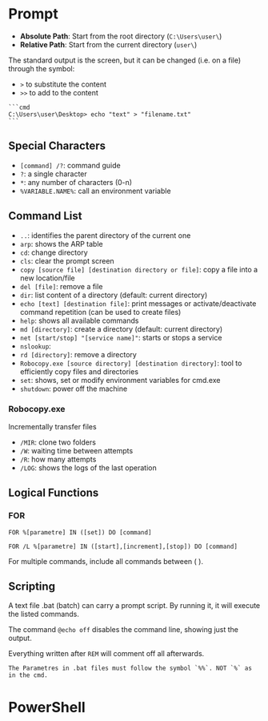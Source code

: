 # Prompt

- **Absolute Path**: Start from the root directory (`C:\Users\user\`)
- **Relative Path**: Start from the current directory (`user\`)

The standard output is the screen, but it can be changed (i.e. on a file) through the symbol:
- `>` to substitute the content
- `>>` to add to the content

````ad-example
```cmd
C:\Users\user\Desktop> echo "text" > "filename.txt"
```
````

## Special Characters

- `[command] /?`: command guide
- `?`: a single character
- `*`: any number of characters (0-n)
- `%VARIABLE.NAME%`: call an environment variable

## Command List

- `..`: identifies the parent directory of the current one
- `arp`: shows the ARP table
- `cd`: change directory
- `cls`: clear the prompt screen
- `copy [source file] [destination directory or file]`: copy a file into a new location/file
- `del [file]`: remove a file
- `dir`: list content of a directory (default: current directory)
- `echo [text] [destination file]`: print messages or activate/deactivate command repetition (can be used to create files)
- `help`: shows all available commands
- `md [directory]`: create a directory (default: current directory)
- `net [start/stop] "[service name]"`: starts or stops a service
- `nslookup`: 
- `rd [directory]`: remove a directory
- `Robocopy.exe [source directory] [destination directory]`: tool to efficiently copy files and directories
- `set`: shows, set or modify environment variables for cmd.exe
- `shutdown`: power off the machine

### Robocopy.exe

Incrementally transfer files

- `/MIR`: clone two folders
- `/W`: waiting time between attempts
- `/R`: how many attempts
- `/LOG`: shows the logs of the last operation

## Logical Functions

### FOR

`FOR %[parametre] IN ([set]) DO [command]`

`FOR /L %[parametre] IN ([start],[increment],[stop]) DO [command]`

For multiple commands, include all commands between ( ).

## Scripting

A text file .bat (batch) can carry a prompt script. By running it, it will execute the listed commands.

The command `@echo off` disables the command line, showing just the output.

Everything written after `REM` will comment off all afterwards.

```ad-warning
The Parametres in .bat files must follow the symbol `%%`. NOT `%` as in the cmd.
```

# PowerShell
